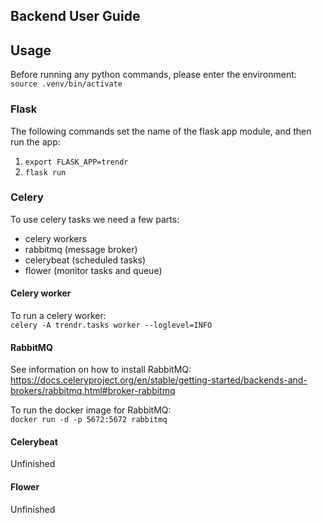 ## Backend User Guide

## Usage
Before running any python commands, please enter the environment:
`source .venv/bin/activate`

### Flask
The following commands set the name of the flask app module, and then run the app:
1. `export FLASK_APP=trendr`
2. `flask run`

### Celery
To use celery tasks we need a few parts:
- celery workers
- rabbitmq (message broker)
- celerybeat (scheduled tasks)
- flower (monitor tasks and queue)

#### Celery worker
To run a celery worker:  
`celery -A trendr.tasks worker --loglevel=INFO`

#### RabbitMQ
See information on how to install RabbitMQ:  
https://docs.celeryproject.org/en/stable/getting-started/backends-and-brokers/rabbitmq.html#broker-rabbitmq

To run the docker image for RabbitMQ:  
`docker run -d -p 5672:5672 rabbitmq`

#### Celerybeat
Unfinished

#### Flower
Unfinished